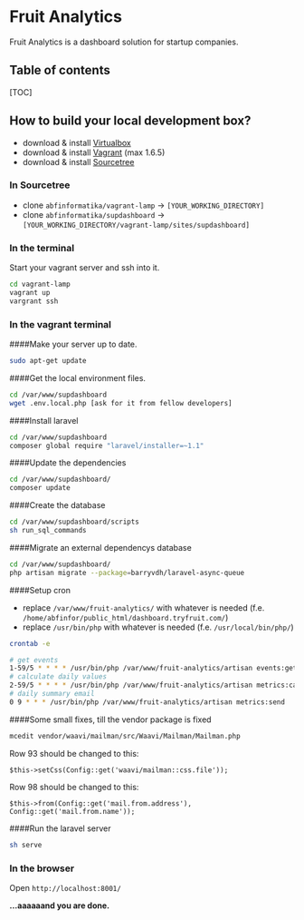 # Fruit Analytics

Fruit Analytics is a dashboard solution for startup companies.

## Table of contents
[TOC]

## How to build your local development box?
  - download & install [Virtualbox]
  - download & install [Vagrant] (max 1.6.5)
  - download & install [Sourcetree]

### In Sourcetree
  - clone ```abfinformatika/vagrant-lamp``` → ```[YOUR_WORKING_DIRECTORY]```
  - clone ```abfinformatika/supdashboard``` → ```[YOUR_WORKING_DIRECTORY/vagrant-lamp/sites/supdashboard]```

### In the terminal
Start your vagrant server and ssh into it.
```sh
cd vagrant-lamp
vagrant up
vargrant ssh
```

### In the vagrant terminal
####Make your server up to date.
```sh
sudo apt-get update
```

####Get the local environment files.
```sh
cd /var/www/supdashboard
wget .env.local.php [ask for it from fellow developers]
```

####Install laravel
```sh
cd /var/www/supdashboard
composer global require "laravel/installer=~1.1"
```

####Update the dependencies
```sh
cd /var/www/supdashboard/
composer update
```

####Create the database
```sh
cd /var/www/supdashboard/scripts
sh run_sql_commands
```

####Migrate an external dependencys database
```sh
cd /var/www/supdashboard/
php artisan migrate --package=barryvdh/laravel-async-queue
```

####Setup cron

- replace ```/var/www/fruit-analytics/``` with whatever is needed (f.e. ```/home/abfinfor/public_html/dashboard.tryfruit.com/```)
- replace ```/usr/bin/php``` with whatever is needed (f.e. ```/usr/local/bin/php/```)

```sh
crontab -e
```

```sh
# get events
1-59/5 * * * * /usr/bin/php /var/www/fruit-analytics/artisan events:get
# calculate daily values
2-59/5 * * * * /usr/bin/php /var/www/fruit-analytics/artisan metrics:calc
# daily summary email
0 9 * * * /usr/bin/php /var/www/fruit-analytics/artisan metrics:send
```

####Some small fixes, till the vendor package is fixed

```sh
mcedit vendor/waavi/mailman/src/Waavi/Mailman/Mailman.php
```

Row 93 should be changed to this:
```
$this->setCss(Config::get('waavi/mailman::css.file'));
```

Row 98 should be changed to this:
```
$this->from(Config::get('mail.from.address'), Config::get('mail.from.name'));
```

####Run the laravel server
```sh
sh serve
```

### In the browser
Open ```http://localhost:8001/ ```


**...aaaaaand you are done.**

[Virtualbox]:https://www.virtualbox.org/
[Vagrant]:https://www.vagrantup.com
[Sourcetree]:https://www.sourcetreeapp.com
